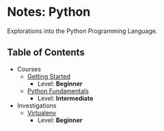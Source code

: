 # Notes: Python
Explorations into the Python Programming Language.

## Table of Contents
* Courses
  * [Getting Started](./getting_started)
    * Level: **Beginner**
  * [Python Fundamentals](./fundamentals)
    * Level: **Intermediate**
* Investigations
  * [Virtualenv](./virtualenv)
    * Level: **Beginner**
